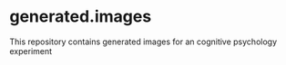 # generated.images
This repository contains generated images for an cognitive psychology experiment
